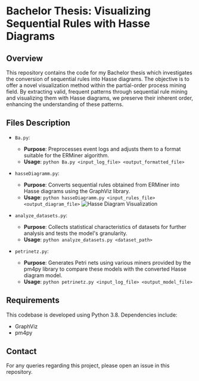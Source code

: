 # Bachelor Thesis: Visualizing Sequential Rules with Hasse Diagrams

## Overview
This repository contains the code for my Bachelor thesis which investigates the conversion of sequential rules into Hasse diagrams. The objective is to offer a novel visualization method within the partial-order process mining field. By extracting valid, frequent patterns through sequential rule mining and visualizing them with Hasse diagrams, we preserve their inherent order, enhancing the understanding of these patterns.

## Files Description

- `Ba.py`:
  - **Purpose**: Preprocesses event logs and adjusts them to a format suitable for the ERMiner algorithm.
  - **Usage**: `python Ba.py <input_log_file> <output_formatted_file>`

- `hasseDiagramm.py`:
  - **Purpose**: Converts sequential rules obtained from ERMiner into Hasse diagrams using the GraphViz library.
  - **Usage**: `python hasseDiagramm.py <input_rules_file> <output_diagram_file>`
  ![Hasse Diagram Visualization](https://github.com/LoliSySh/conversion-of-sequential-rules-to-HD/assets/156702881/7adc3093-ad24-4a3f-83ba-2af1385e58ff)

- `analyze_datasets.py`:
  - **Purpose**: Collects statistical characteristics of datasets for further analysis and tests the model's granularity.
  - **Usage**: `python analyze_datasets.py <dataset_path>`

- `petrinetz.py`:
  - **Purpose**: Generates Petri nets using various miners provided by the pm4py library to compare these models with the converted Hasse diagram model.
  - **Usage**: `python petrinetz.py <input_log_file> <output_model_file>`


## Requirements
This codebase is developed using Python 3.8. Dependencies include:
- GraphViz
- pm4py

## Contact
For any queries regarding this project, please open an issue in this repository.
